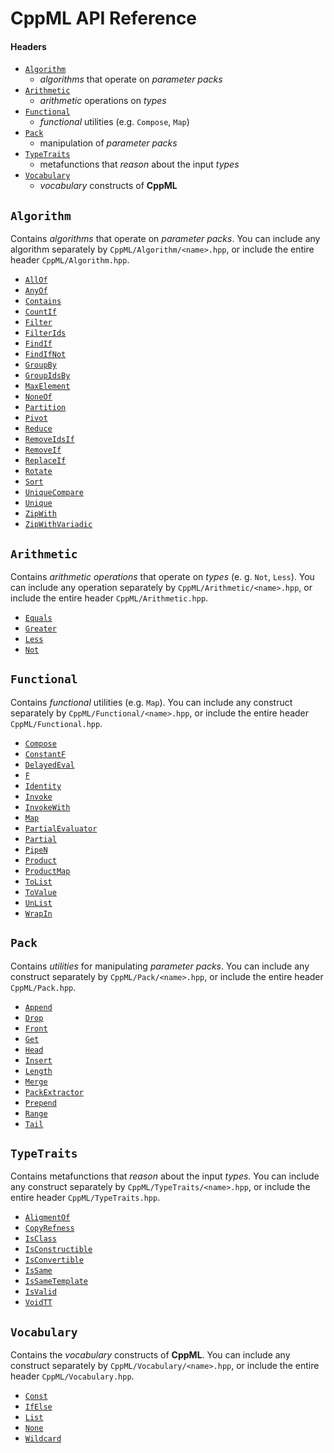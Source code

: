 # CppML API Reference

#### Headers

* [`Algorithm`](#algorithm)
  * *algorithms* that operate on *parameter packs*
* [`Arithmetic`](#arithmetic)
  * *arithmetic* operations on *types*
* [`Functional`](#functional)
  * *functional* utilities (e.g. `Compose`, `Map`)
* [`Pack`](#pack)
  * manipulation of *parameter packs*
* [`TypeTraits`](#typetraits)
  * metafunctions that *reason* about the input *types*
* [`Vocabulary`](#vocabulary)
  * *vocabulary* constructs of **CppML**

## `Algorithm`

Contains *algorithms* that operate on *parameter packs*. You can include any algorithm separately by `CppML/Algorithm/<name>.hpp`, or include the entire header `CppML/Algorithm.hpp`.

* [`AllOf`](Algorithm/AllOf.hpp)
* [`AnyOf`](Algorithm/AnyOf.hpp)
* [`Contains`](Algorithm/Contains.hpp)
* [`CountIf`](Algorithm/CountIf.hpp)
* [`Filter`](Algorithm/Filter.hpp)
* [`FilterIds`](Algorithm/FilterIds.hpp)
* [`FindIf`](Algorithm/FindIf.hpp)
* [`FindIfNot`](Algorithm/FindIfNot.hpp)
* [`GroupBy`](Algorithm/GroupBy.hpp)
* [`GroupIdsBy`](Algorithm/GroupIdsBy.hpp)
* [`MaxElement`](Algorithm/MaxElement.hpp)
* [`NoneOf`](Algorithm/NoneOf.hpp)
* [`Partition`](Algorithm/Partition.hpp)
* [`Pivot`](Algorithm/Pivot.hpp)
* [`Reduce`](Algorithm/Reduce.hpp)
* [`RemoveIdsIf`](Algorithm/RemoveIdsIf.hpp)
* [`RemoveIf`](Algorithm/RemoveIf.hpp)
* [`ReplaceIf`](Algorithm/ReplaceIf.hpp)
* [`Rotate`](Algorithm/Rotate.hpp)
* [`Sort`](Algorithm/Sort.hpp)
* [`UniqueCompare`](Algorithm/UniqueCompare.hpp)
* [`Unique`](Algorithm/Unique.hpp)
* [`ZipWith`](Algorithm/ZipWith.hpp)
* [`ZipWithVariadic`](Algorithm/ZipWithVariadic.hpp)

## `Arithmetic`

Contains *arithmetic operations* that operate on *types* (e. g. `Not`, `Less`). You can include any operation separately by `CppML/Arithmetic/<name>.hpp`, or include the entire header `CppML/Arithmetic.hpp`.

* [`Equals`](Arithmetic/Equals.hpp)
* [`Greater`](Arithmetic/Greater.hpp)
* [`Less`](Arithmetic/Less.hpp)
* [`Not`](Arithmetic/Not.hpp)

## `Functional`

Contains *functional* utilities (e.g. `Map`). You can include any construct separately by `CppML/Functional/<name>.hpp`, or include the entire header `CppML/Functional.hpp`.

* [`Compose`](Functional/Compose.hpp)
* [`ConstantF`](Functional/ConstantF.hpp)
* [`DelayedEval`](Functional/DelayedEval.hpp)
* [`F`](Functional/F.hpp)
* [`Identity`](Functional/Identity.hpp)
* [`Invoke`](Functional/Invoke.hpp)
* [`InvokeWith`](Functional/InvokeWith.hpp)
* [`Map`](Functional/Map.hpp)
* [`PartialEvaluator`](Functional/PartialEvaluator.hpp)
* [`Partial`](Functional/Partial.hpp)
* [`PipeN`](Functional/PipeN.hpp)
* [`Product`](Functional/Product.hpp)
* [`ProductMap`](Functional/ProductMap.hpp)
* [`ToList`](Functional/ToList.hpp)
* [`ToValue`](Functional/ToValue.hpp)
* [`UnList`](Functional/UnList.hpp)
* [`WrapIn`](Functional/WrapIn.hpp)

## `Pack`

Contains *utilities* for manipulating *parameter packs*. You can include any construct separately by `CppML/Pack/<name>.hpp`, or include the entire header `CppML/Pack.hpp`.

* [`Append`](Pack/Append.hpp)
* [`Drop`](Pack/Drop.hpp)
* [`Front`](Pack/Front.hpp)
* [`Get`](Pack/Get.hpp)
* [`Head`](Pack/Head.hpp)
* [`Insert`](Pack/Insert.hpp)
* [`Length`](Pack/Length.hpp)
* [`Merge`](Pack/Merge.hpp)
* [`PackExtractor`](Pack/PackExtractor.hpp)
* [`Prepend`](Pack/Prepend.hpp)
* [`Range`](Pack/Range.hpp)
* [`Tail`](Pack/Tail.hpp)

## `TypeTraits`

Contains metafunctions that *reason* about the input *types*. You can include any construct separately by `CppML/TypeTraits/<name>.hpp`, or include the entire header `CppML/TypeTraits.hpp`.

* [`AligmentOf`](TypeTraits/AligmentOf.hpp)
* [`CopyRefness`](TypeTraits/CopyRefness.hpp)
* [`IsClass`](TypeTraits/IsClass.hpp)
* [`IsConstructible`](TypeTraits/IsConstructible.hpp)
* [`IsConvertible`](TypeTraits/IsConvertible.hpp)
* [`IsSame`](TypeTraits/IsSame.hpp)
* [`IsSameTemplate`](TypeTraits/IsSameTemplate.hpp)
* [`IsValid`](TypeTraits/IsValid.hpp)
* [`VoidTT`](TypeTraits/VoidTT.hpp)

## `Vocabulary`

Contains the *vocabulary* constructs of **CppML**. You can include any construct separately by `CppML/Vocabulary/<name>.hpp`, or include the entire header `CppML/Vocabulary.hpp`.

* [`Const`](Vocabulary/Const.hpp)
* [`IfElse`](Vocabulary/IfElse.hpp)
* [`List`](Vocabulary/List.hpp)
* [`None`](Vocabulary/None.hpp)
* [`Wildcard`](Vocabulary/Wildcard.hpp)
